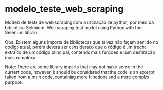 # modelo_teste_web_scraping
Modelo de teste de web scraping com a utilização de python, por meio da biblioteca Selenium.
Web scraping test model using Python with the Selenium library.

Obs: Existem alguns imports de bibliotecas que talvez não façam sentido no código atual, porém deverá ser considerado que o código é um trecho extraído de um código principal, contendo mais funções e uam destinação mais complexa.

Note: There are some library imports that may not make sense in the current code, however, it should be considered that the code is an excerpt taken from a main code, containing more functions and a more complex purpose.
